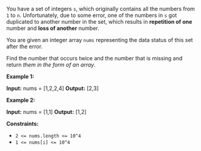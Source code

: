 
You have a set of integers  `s`, which originally contains all the numbers from  `1`  to  `n`. Unfortunately, due to some error, one of the numbers in  `s`  got duplicated to another number in the set, which results in  **repetition of one**  number and  **loss of another**  number.

You are given an integer array  `nums`  representing the data status of this set after the error.

Find the number that occurs twice and the number that is missing and return  _them in the form of an array_.

**Example 1:**

**Input:** nums = [1,2,2,4]
**Output:** [2,3]

**Example 2:**

**Input:** nums = [1,1]
**Output:** [1,2]

**Constraints:**

-   `2 <= nums.length <= 10^4`
-   `1 <= nums[i] <= 10^4`